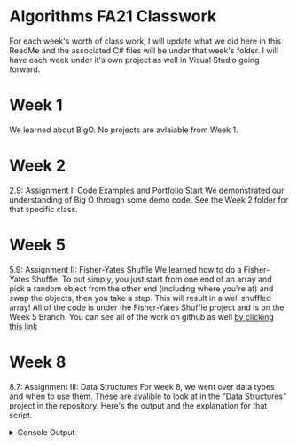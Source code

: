 # Algorithms FA21 Classwork
For each week's worth of class work, I will update what we did here in this ReadMe and the associated C# files will be under that week's folder. I will have each week under it's own project as well in Visual Studio going forward.

# Week 1
We learned about BigO. No projects are avlaiable from Week 1.

# Week 2
2.9: Assignment I: Code Examples and Portfolio Start
We demonstrated our understanding of Big O through some demo code. See the Week 2 folder for that specific class.

# Week 5
5.9: Assignment II: Fisher-Yates Shuffle
We learned how to do a Fisher-Yates Shuffle. To put simply, you just start from one end of an array and pick a random object from the other end (including where you're at) and swap the objects, then you take a step. This will result in a well shuffled array! All of the code is under the Fisher-Yates Shuffle project and is on the Week 5 Branch. You can see all of the work on github as well [by clicking this link](https://github.com/sim2kid/Algorithms-FA21-Classwork/blob/main/Fisher-Yates%20Shuffle/FisherYates.cs)

# Week 8
8.7: Assignment III: Data Structures
For week 8, we went over data types and when to use them. These are avalible to look at in the "Data Structures" project in the repository.
Here's the output and the explanation for that script.
<details>
  <summary>Console Output</summary>
  <br>
  
```
Strating off, we have Arrays and Maps. An array is just a list of like values. They're usually indexed by their position in an array.
Here's an example array with 5 values in it.
[0]: "1"
[1]: "2"
[2]: "3"
[3]: "4"
[4]: "5"
In the case of an Array, all the values are directly mapped to their position.
This is the generic way to store a bunch of values.

In a Map/Dictionaty/Hash Table, these objects are instead mapped to another string/object. This improves preformance of finding and inserting objects by abstracting their location into hashes.
Here's an example of the previous array mapping to random values of letters.
"1" : "pPuQwFkUmjoTdTfGq"
"2" : "bJwduFmBFnVEQRPjxhypM"
"3" : "PYdRFroeKiSVDdxSrwGHMHB"
"4" : "cSGYjawxDpAac"
"5" : "kPDqEuCvQdbwRLCubu"

Dictionaries are best when you don't need an ordered list or if you're storing a lot of data that you're not going to loop through very often.
In other words, it's best if you're going to pick a value based off of the key.

We can use those ways of storing data and wrap them in ways to access data.
Two of those ways are Stacks and Queues.

A Stack is a First In Last Out data structure.
It's like putting sheets of paper on top of eachother. You can't access the lower papers without removing the one on top.
Let's take a stack of 100000 values and add all of those as numbers in order.
The current top number is "100000" which is the last number we added.
If we take of 10 from the stack, the new top number should be 99990.
If we take a look after doing so, the number is the same, "99990"

Now looking at Queue, the Queue is a First in First out system.
Let's make our Queue with the same array as the stack.
Our current begining of the Queue is "1" which is the first number in our queue.
If we dequeue 22 objects, then our next position in the queue is "23"
```
  
</details>

